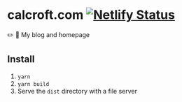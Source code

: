 # calcroft.com [![Netlify Status](https://api.netlify.com/api/v1/badges/76d22729-a789-4751-bb09-2d6847b15815/deploy-status)](https://app.netlify.com/sites/serene-wright-285300/deploys)
:pencil2: :blue_book: My blog and homepage

## Install
1. `yarn`
2. `yarn build`
3. Serve the `dist` directory with a file server

